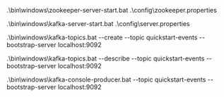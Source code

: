 .\bin\windows\zookeeper-server-start.bat .\config\zookeeper.properties

.\bin\windows\kafka-server-start.bat .\config\server.properties


.\bin\windows\kafka-topics.bat --create --topic quickstart-events --bootstrap-server localhost:9092


.\bin\windows\kafka-topics.bat --describe --topic quickstart-events --bootstrap-server localhost:9092

.\bin\windows\kafka-console-producer.bat --topic quickstart-events --bootstrap-server localhost:9092